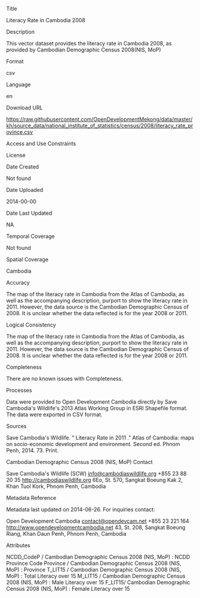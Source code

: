 Title

Literacy Rate in Cambodia 2008

Description

This vector dataset provides the literacy rate in Cambodia 2008, as provided by Cambodian Demographic Census 2008(NIS, MoP)

Format

csv

Language

en

Download URL

https://raw.githubusercontent.com/OpenDevelopmentMekong/data/master/kh/source_data/national_institute_of_statistics/census/2008/literacy_rate_province.csv

Access and Use Constraints



License



Date Created

Not found

Date Uploaded

2014-00-00

Date Last Updated

NA

Temporal Coverage

Not found

Spatial Coverage

Cambodia

Accuracy

The map of the literacy rate in Cambodia from the Atlas of Cambodia, as well as the accompanying description, purport to show the literacy rate in 2011. However, the data source is the Cambodian Demographic Census of 2008. It is unclear whether the data reflected is for the year 2008 or 2011.

Logical Consistency

The map of the literacy rate in Cambodia from the Atlas of Cambodia, as well as the accompanying description, purport to show the literacy rate in 2011. However, the data source is the Cambodian Demographic Census of 2008. It is unclear whether the data reflected is for the year 2008 or 2011.

Completeness

There are no known issues with Completeness.

Processes

Data were provided to Open Development Cambodia directly by Save Cambodia's Wildlife's 2013 Atlas Working Group in ESRI Shapefile format. The data were exported in CSV format.

Sources

Save Cambodia's Wildlife. " Literacy Rate in 2011 ." Atlas of Cambodia: maps on socio-economic development and environment. Second ed. Phnom Penh, 2014. 73. Print.

Cambodian Demographic Census 2008 (NIS, MoP)
Contact

Save Cambodia's Wildlife (SCW)
info@cambodiaswildlife.org
+855 23 88 20 35
http://cambodiaswildlife.org
6Eo, St. 570, Sangkat Boeung Kak 2, Khan Tuol Kork, Phnom Penh, Cambodia 

Metadata Reference

Metadata last updated on 2014-06-26. For inquiries contact:

Open Development Cambodia
contact@opendevcam.net
+855 23 221 164
http://www.opendevelopmentcambodia.net
43, St. 208, Sangkat Boeung Riang, Khan Daun Penh, Phnom Penh, Cambodia 

Attributes

NCDD_CodeP / Cambodian Demographic Census 2008 (NIS, MoP) : NCDD Province Code
Province / Cambodian Demographic Census 2008 (NIS, MoP) : Province
T_LIT15 / Cambodian Demographic Census 2008 (NIS, MoP) : Total Literacy over 15
M_LIT15 / Cambodian Demographic Census 2008 (NIS, MoP) : Male Literacy over 15
F_LIT15/ Cambodian Demographic Census 2008 (NIS, MoP) : Female Literacy over 15




